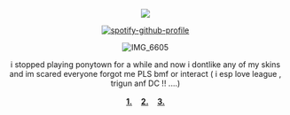 <div align="center">

![](https://komarev.com/ghpvc/?username=7RIGUN&label=evil_peopple_on_my_pt:&color=red&style=flat)

<div align="center">

[![spotify-github-profile](https://spotify-github-profile.kittinanx.com/api/view?uid=tildejohanne&cover_image=true&theme=novatorem&show_offline=true&background_color=121212&interchange=true&bar_color=53b14f&bar_color_cover=true)](https://github.com/kittinan/spotify-github-profile)
  
![IMG_6605](https://64.media.tumblr.com/f8e002eca6a5788fb47e0c782b20cda8/4ebddb31c7687b53-59/s2048x3072/45958bbdedc827ac665df552e87cd0c75f3812a1.jpg) 


i stopped playing ponytown for a while and now i dontlike any of my skins and im scared everyone forgot me PLS bmf or interact ( i esp love league , trigun anf DC !! ....)

<b> [1.](https://rentry.co/drx)ㅤ [2.](https://phel.atabook.org) ㅤ[3.](https://www.last.fm/user/The_Riddlerr)</b>
